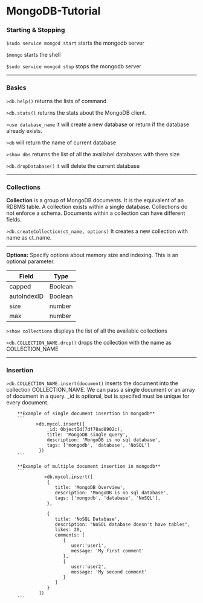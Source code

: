 # MongoDB-Tutorial

### Starting & Stopping

`$sudo service mongod start`	starts the mongodb server

`$mongo`  starts the shell

`$sudo service mongod stop` 	stops the mongodb server

---

### Basics

`>db.help()`	returns the lists of command

`>db.stats()` returns the stats about the MongoDB client. 

`>use database_name` it will create a new database or return if the database already exists.

`>db` will return the name of current database

`>show dbs` returns the list of all the availabel databases with there size

`>db.dropDatabase()` it will delete the current database

---

### Collections

**Collection** is a group of MongoDB documents. It is the equivalent of an RDBMS table. A collection exists within a single database. Collections do not enforce a schema. Documents within a collection can have different fields.

`>db.createCollection(ct_name, options)` It creates a new collection with name as ct_name.

---

**Options:** Specify options about memory size and indexing. This is an optional parameter.

| Field         | Type     |
| ------------- | -------- |
| capped        | Boolean  |
| autoIndexID   | Boolean  |
| size          | number   |
| max           | number   |
		

`>show collections`	displays the list of all the available collections

`>db.COLLECTION_NAME.drop()` drops the collection with the name as COLLECTION_NAME

---

### Insertion 

`>db.COLLECTION_NAME.insert(document)`  inserts the document into the collection COLLECTION_NAME. We can pass a single document or an array of document in a query. 											\_id is optional, but is specifed must be unique for every document.  
	

		**Example of single document insertion in mongodb**
		```
			   >db.mycol.insert({
				   _id: ObjectId(7df78ad8902c),
				   title: 'MongoDB single query', 
				   description: 'MongoDB is no sql database',
				   tags: ['mongodb', 'database', 'NoSQL']
				})
		```

		**Example of multiple document insertion in mongodb**
		```
			      >db.mycol.insert([
				   {
				      title: 'MongoDB Overview', 
				      description: 'MongoDB is no sql database',
				      tags: ['mongodb', 'database', 'NoSQL'],
				   },
					
				   {
				      title: 'NoSQL Database', 
				      description: "NoSQL database doesn't have tables",
				      likes: 20, 
				      comments: [
				         {
				            user:'user1',
				            message: 'My first comment'
				         },
				         {
				            user:'user2',
				            message: 'My second comment'
				         }
				      ]
				   }
				])
		```


